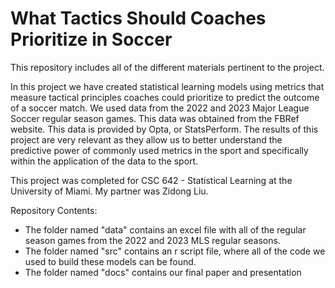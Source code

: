 # What Tactics Should Coaches Prioritize in Soccer
This repository includes all of the different materials pertinent to the project. 

In this project we have created statistical learning models using metrics that measure tactical principles coaches could prioritize to predict the outcome of a soccer match. We used data from the 2022 and 2023 Major League Soccer regular season games. This data was obtained from the FBRef website. This data is provided by Opta, or StatsPerform. The results of this project are very relevant as they allow us to better understand the predictive power of commonly used metrics in the sport and specifically within the application of the data to the sport. 

This project was completed for CSC 642 - Statistical Learning at the University of Miami. My partner was Zidong Liu. 

Repository Contents:
- The folder named "data" contains an excel file with all of the regular season games from the 2022 and 2023 MLS regular seasons. 
- The folder named "src" contains an r script file, where all of the code we used to build these models can be found. 
- The folder named "docs" contains our final paper and presentation
